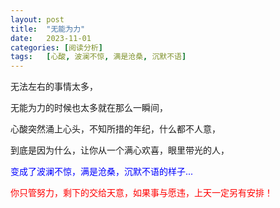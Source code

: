 ```yaml
---
layout: post
title:  "无能为力"
date:   2023-11-01
categories: [阅读分析]
tags:   [心酸, 波澜不惊, 满是沧桑, 沉默不语]
---
```


无法左右的事情太多，

无能为力的时候也太多就在那么一瞬间，

心酸突然涌上心头，不知所措的年纪，什么都不人意，

到底是因为什么，让你从一个满心欢喜，眼里带光的人，

<font color="#0000ff">变成了波澜不惊，满是沧桑，沉默不语的样子...</font>

<font color="red">你只管努力，剩下的交给天意，如果事与愿违，上天一定另有安排！</font>
